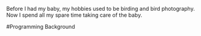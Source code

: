 Before I had my baby, my hobbies used to be birding and bird photography.  Now I spend all my spare time taking care of the baby.

#Programming Background
